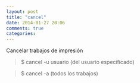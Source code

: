 ```yaml
---
layout: post
title: "cancel"
date: 2014-01-27 20:06
comments: true
categories: 
---
```

Cancelar trabajos de impresión

>$ cancel -u usuario  (del usuario especificado)

>$ cancel -a  (todos los trabajos)

